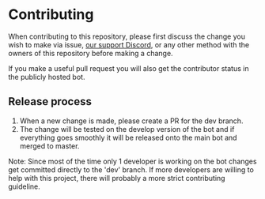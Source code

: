 # Contributing

When contributing to this repository, please first discuss the change you wish 
to make via issue, [our support Discord](https://discord.gg/fmbot), or any other 
method with the owners of this repository before making a change. 

If you make a useful pull request you will also get the contributor status in the 
publicly hosted bot.

## Release process

1. When a new change is made, please create a PR for the dev branch.
2. The change will be tested on the develop version of the bot and if everything 
goes smoothly it will be released onto the main bot and merged to master.

Note: Since most of the time only 1 developer is working on the bot changes get 
committed directly to the 'dev' branch. If more developers are willing to help 
with this project, there will probably a more strict contributing guideline.
